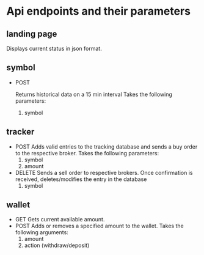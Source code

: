 # Api endpoints and their parameters

  
  

## landing page

Displays current status in json format.


  

## symbol

- POST

	Returns historical data on a 15 min interval
	Takes the following parameters:
	 1. symbol


## tracker

- POST
	Adds valid entries to the tracking database and sends a buy order to the respective broker.
	Takes the following parameters:
	 1. symbol
	 2. amount
- DELETE
	Sends a sell order to respective brokers. Once confirmation is received, deletes/modifies the entry in the 	database
	 1. symbol
	
	
	
## wallet

- GET
	Gets current available amount.
- POST
	Adds or removes a specified amount to the wallet. Takes the following arguments:
	1. amount
	2. action (withdraw/deposit)


